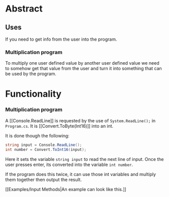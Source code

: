 # Abstract
## Uses
If you need to get info from the user into the program.

### Multiplication program
To multiply one user defined value by another user defined value we need to somehow get that value from the user and turn it into something that can be used by the program.

# Functionality
### Multiplication program
A [[Console.ReadLine]] is requested by the use of ``System.ReadLine();`` in ``Program.cs``. It is [[Convert.ToByte(Int16)]] into an int.

It is done though the following:
```cs
string input = Console.ReadLine();
int number = Convert.ToInt16(input);
```

Here it sets the variable ``string input`` to read the next line of input. Once the user presses enter, its converted into the variable ``int number``. 

If the program does this twice, it can use those int variables and multiply them together then output the result.

[[Examples/Input Methods|An example can look like this.]]